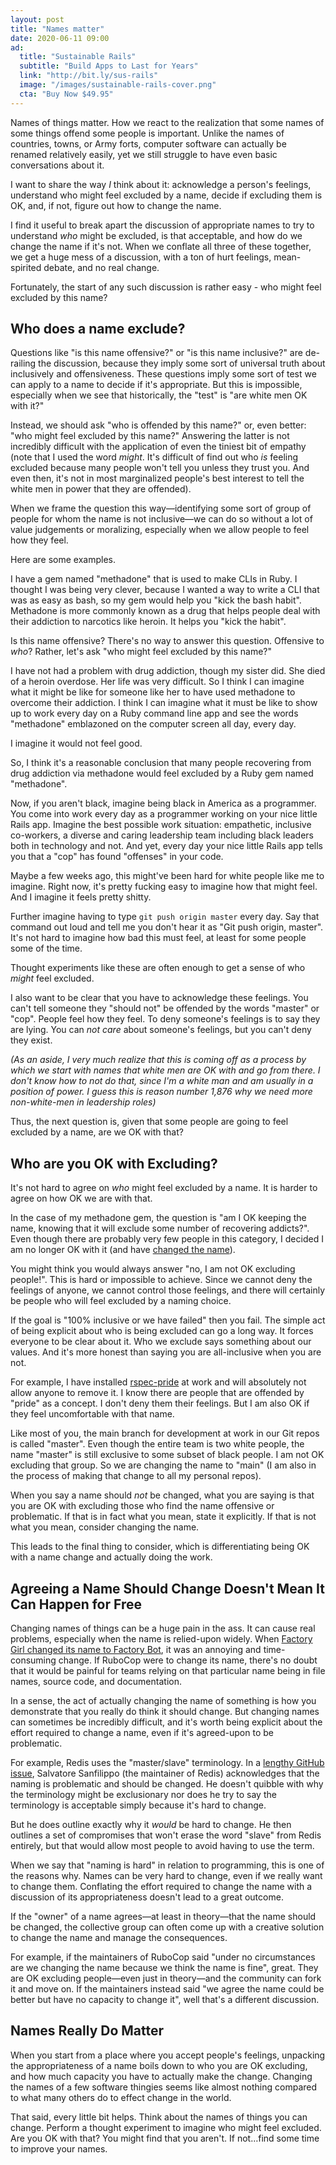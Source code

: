 ```yaml
---
layout: post
title: "Names matter"
date: 2020-06-11 09:00
ad:
  title: "Sustainable Rails"
  subtitle: "Build Apps to Last for Years"
  link: "http://bit.ly/sus-rails"
  image: "/images/sustainable-rails-cover.png"
  cta: "Buy Now $49.95"
---
```

Names of things matter.  How we react to the realization that some names of some things offend some people is
important.  Unlike the names of countries, towns, or Army forts, computer software can actually be renamed
relatively easily, yet we still struggle to have even basic conversations about it.

I want to share the way *I* think about it: acknowledge a person's feelings, understand who might feel excluded by
a name, decide if excluding them is OK, and, if not, figure out how to change the name.

<!-- more -->

I find it useful to break apart the discussion of appropriate names to try to understand *who* might be excluded, is that acceptable, and how do we change the name if it's not.  When we conflate all three of these together, we get a huge mess of a discussion, with a ton of hurt feelings, mean-spirited debate, and no real change.

Fortunately, the start of any such discussion is rather easy - who might feel excluded by this name?

## Who does a name exclude?

Questions like "is this name offensive?" or "is this name inclusive?" are de-railing the discussion, because they
imply some sort of universal truth about inclusively and offensiveness.  These questions imply some sort of test
we can apply to a name to decide if it's appropriate.  But this is impossible, especially when we see that
historically, the "test" is "are white men OK with it?"

Instead, we should ask "who is offended by this name?" or, even better: "who might feel excluded by this name?"
Answering the latter is not incredibly difficult with the application of even the tiniest bit of empathy (note that
I used the word *might*.  It's difficult of find out who *is* feeling excluded because many people won't tell you unless they trust you.  And even then, it's not in most marginalized people's best interest to tell the white men in power that they are offended).

When we frame the question this way—identifying some sort of group of people for whom the name is not inclusive—we
can do so without a lot of value judgements or moralizing, especially when we allow people to feel how they feel.

Here are some examples.

I have a gem named "methadone" that is used to make CLIs in Ruby.  I thought I was being very clever, because I
wanted a way to write a CLI that was as easy as bash, so my gem would help you "kick the bash habit". Methadone is
more commonly known as a drug that helps people deal with their addiction to narcotics like heroin. It helps you
"kick the habit".

Is this name offensive? There's no way to answer this question.  Offensive to *who*?  Rather, let's ask "who might
feel excluded by this name?"

I have not had a problem with drug addiction, though my sister did. She died of a heroin overdose. Her life was very
difficult.  So I think I can imagine what it might be like for someone like her to have used methadone to overcome
their addiction.  I think I can imagine what it must be like to show up to work every day on a Ruby command line
app and see the words "methadone" emblazoned on the computer screen all day, every day.

I imagine it would not feel good.

So, I think it's a reasonable conclusion that many people recovering from drug addiction via methadone would feel excluded by a Ruby gem named "methadone".

Now, if you aren't black, imagine being black in America as a programmer.  You come into work every day as a programmer working on your nice little Rails app.  Imagine the best possible work situation: empathetic, inclusive co-workers, a diverse and caring leadership team including black leaders both in technology and not.  And yet, every day your nice little Rails app tells you that a "cop" has found "offenses" in your code.

Maybe a few weeks ago, this might've been hard for white people like me to imagine. Right now, it's pretty fucking easy to imagine how that might feel. And I imagine it feels pretty shitty.

Further imagine having to type `git push origin master` every day.  Say that command out loud and tell me you don't
hear it as "Git push origin, master".  It's not hard to imagine how bad this must feel, at least for some people
some of the time.

Thought experiments like these are often enough to get a sense of who *might* feel excluded.

I also want to be clear that you have to acknowledge these feelings.  You can't tell someone they "should not" be
offended by the words "master" or "cop".  People feel how they feel.  To deny someone's feelings is
to say they are lying.  You can *not care* about someone's feelings, but you can't deny they exist.

_(As an aside, I very much realize that this is coming off as a process by which we start with names that white
 men are OK with and go from there. I don't know how to not do that, since I'm a white man and am usually in a
 position of power.  I guess this is reason number 1,876 why we need more non-white-men in leadership roles)_

Thus, the next question is, given that some people are going to feel excluded by a name, are we OK with that?

## Who are you OK with Excluding?

It's not hard to agree on *who* might feel excluded by a name.  It is harder to agree on how OK we are with that.

In the case of my methadone gem, the question is "am I OK keeping the name, knowing that it will exclude some
number of recovering addicts?".  Even though there are probably very few people in this category, I decided I am no
longer OK with it (and have [changed the name](https://github.com/davetron5000/optparse-plus)).

You might think you would always answer "no, I am not OK excluding people!".  This is hard or impossible to
achieve.  Since we cannot deny the feelings of anyone, we cannot control those feelings, and there will certainly
be people who will feel excluded by a naming choice.

<div data-ad></div>

If the goal is "100% inclusive or we have failed" then you fail.  The simple act of being explicit about who is
being excluded can go a long way.  It forces everyone to be clear about it.  Who we exclude says something about
our values.  And it's more honest than saying you are all-inclusive when you are not.

For example, I have installed [rspec-pride](https://github.com/ferrous26/rspec-pride) at work and will absolutely not allow anyone to remove it.  I know there are people that are offended by "pride" as a concept.  I don't deny them their feelings.  But I am also OK if they feel uncomfortable with that name.

Like most of you, the main branch for development at work in our Git repos is called "master".  Even though the entire team is two white people, the name "master" is still exclusive to some subset of black people.  I am not OK excluding that group.  So we are changing the name to "main" (I am also in the process of making that change to all my personal repos).

When you say a name should *not* be changed, what you are saying is that you are OK with excluding those who
find the name offensive or problematic.  If that is in fact what you mean, state it explicitly. If that is not what
you mean, consider changing the name.

This leads to the final thing to consider, which is differentiating being OK with a name change and actually doing
the work.

## Agreeing a Name Should Change Doesn't Mean It Can Happen for Free

Changing names of things can be a huge pain in the ass.  It can cause real problems, especially when the name is
relied-upon widely.  When [Factory Girl changed its name to Factory Bot](https://github.com/thoughtbot/factory_bot/blob/master/NAME.md), it was an annoying and time-consuming change.  If RuboCop were to change its name, there's no doubt that it would be painful for teams relying on that particular name being in file names, source code, and documentation.

In a sense, the act of actually changing the name of something is how you demonstrate that you really do think it should change. But changing names can sometimes be incredibly difficult, and it's worth being
explicit about the effort required to change a name, even if it's agreed-upon to be problematic.

For example, Redis uses the "master/slave" terminology.  In a [lengthy GitHub issue](https://github.com/antirez/redis/issues/5335), Salvatore Sanfilippo (the maintainer of Redis) acknowledges that the naming is problematic and should be changed.  He doesn't quibble with why the terminology might be exclusionary nor does he try to say the terminology is acceptable simply because it's hard to change.

But he does outline exactly why it *would* be hard to change.  He then outlines a set of compromises that won't
erase the word "slave" from Redis entirely, but that would allow most people to avoid having to use the term.

When we say that "naming is hard" in relation to programming, this is one of the reasons why. Names can be very
hard to change, even if we really want to change them.  Conflating the effort required to change the name with a
discussion of its appropriateness doesn't lead to a great outcome.

If the "owner" of a name agrees—at least in theory—that the name should be changed, the collective group can often
come up with a creative solution to change the name and manage the consequences.

For example, if the maintainers of RuboCop said "under no circumstances are we changing the name because we think the name is fine", great. They are OK excluding people—even just in theory—and the community can fork it and move on.
If the maintainers instead said "we agree the name could be better but have no capacity to change it", well that's a
different discussion.

## Names Really Do Matter

When you start from a place where you accept people's feelings, unpacking the appropriateness of a name boils down
to who you are OK excluding, and how much capacity you have to actually make the change.  Changing
the names of a few software thingies seems like almost nothing compared to what many others do to effect change in
the world.

That said, every little bit helps.  Think about the names of things you can change.  Perform a thought experiment
to imagine who might feel excluded. Are you OK with that?  You might find that you aren't.  If not…find some time
to improve your names.
